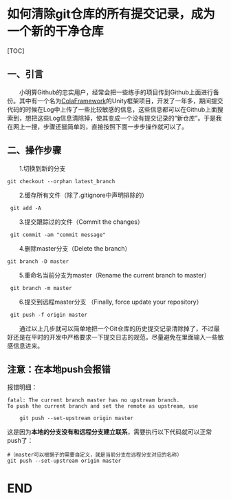 # 如何清除git仓库的所有提交记录，成为一个新的干净仓库

[TOC]

## 一、引言

　　小明算Github的忠实用户，经常会把一些练手的项目传到Github上面进行备份。其中有一个名为[ColaFramework](https://github.com/XINCGer/ColaFrameWork)的Unity框架项目，开发了一年多，期间提交代码的时候在Log中上传了一些比较敏感的信息，这些信息都可以在Github上面搜索到，想把这些Log信息清除掉，使其变成一个没有提交记录的“新仓库”。于是我在网上一搜，步骤还挺简单的，直接按照下面一步步操作就可以了。

## 二、操作步骤

　　1.切换到新的分支

```
git checkout --orphan latest_branch
```

　　2.缓存所有文件（除了.gitignore中声明排除的）

```
 git add -A
```

　　3.提交跟踪过的文件（Commit the changes）

```
 git commit -am "commit message"
```

　　4.删除master分支（Delete the branch）

```
git branch -D master
```

　　5.重命名当前分支为master（Rename the current branch to master）

```
 git branch -m master
```

　　6.提交到远程master分支 （Finally, force update your repository）

```
 git push -f origin master
```

　　通过以上几步就可以简单地把一个Git仓库的历史提交记录清除掉了，不过最好还是在平时的开发中严格要求一下提交日志的规范，尽量避免在里面输入一些敏感信息进来。

## 注意：在本地push会报错

报错明细：

```shell
fatal: The current branch master has no upstream branch.
To push the current branch and set the remote as upstream, use

    git push --set-upstream origin master
```

这是因为**本地的分支没有和远程分支建立联系**，需要执行以下代码就可以正常push了：

```shell
#（master可以根据子的需要自定义，就是当前分支在远程分支对应的名称）
git push --set-upstream origin master
```

# END